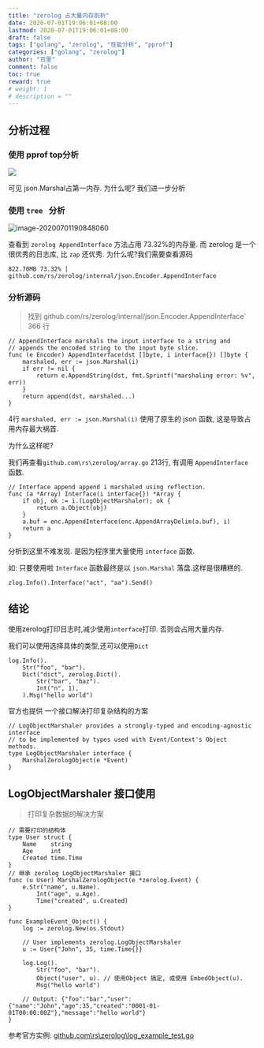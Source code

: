 ```yaml
---
title: "zerolog 占大量内存剖析"
date: 2020-07-01T19:06:01+08:00
lastmod: 2020-07-01T19:06:01+08:00
draft: false
tags: ["golang", "zerolog", "性能分析", "pprof"]
categories: ["golang", "zerolog"]
author: "百里"
comment: false
toc: true
reward: true
# weight: 1
# description = ""
---
```


## 分析过程

### 使用 pprof top分析 

![](https://cdn.jsdelivr.net/gh/yezihack/assets/b/20200701190658.png?imageslim)

可见 json.Marshal占第一内存. 为什么呢? 我们进一步分析

### 使用 `tree ` 分析

![image-20200701190848060](https://cdn.jsdelivr.net/gh/yezihack/assets/b/20200701190849.png?imageslim)

查看到 `zerolog AppendInterface` 方法占用 73.32%的内存量. 而 zerolog 是一个很优秀的日志库, 比 `zap` 还优秀. 为什么呢?我们需要查看源码

```
822.70MB 73.32% |   github.com/rs/zerolog/internal/json.Encoder.AppendInterface
```

### 分析源码

> 找到 github.com/rs/zerolog/internal/json.Encoder.AppendInterface` 366 行

```
// AppendInterface marshals the input interface to a string and
// appends the encoded string to the input byte slice.
func (e Encoder) AppendInterface(dst []byte, i interface{}) []byte {
	marshaled, err := json.Marshal(i)
	if err != nil {
		return e.AppendString(dst, fmt.Sprintf("marshaling error: %v", err))
	}
	return append(dst, marshaled...)
}
```

4行 `marshaled, err := json.Marshal(i)` 使用了原生的 json 函数, 这是导致占用内存最大祸首.

为什么这样呢? 

我们再查看`github.com\rs\zerolog/array.go` 213行, 有调用 `AppendInterface` 函数.

```
// Interface append append i marshaled using reflection.
func (a *Array) Interface(i interface{}) *Array {
	if obj, ok := i.(LogObjectMarshaler); ok {
		return a.Object(obj)
	}
	a.buf = enc.AppendInterface(enc.AppendArrayDelim(a.buf), i)
	return a
}
```

分析到这里不难发现. 是因为程序里大量使用 `interface` 函数.

如:  只要使用啦 `Interface` 函数最终是以 `json.Marshal` 落盘.这样是很糟糕的. 

```
zlog.Info().Interface("act", "aa").Send()
```

## 结论

使用zerolog打印日志时,减少使用`interface`打印. 否则会占用大量内存.

我们可以使用选择具体的类型,还可以使用`Dict`

```
log.Info().
    Str("foo", "bar").
    Dict("dict", zerolog.Dict().
        Str("bar", "baz").
        Int("n", 1),
    ).Msg("hello world")
```

官方也提供 一个接口解决打印复杂结构的方案

```
// LogObjectMarshaler provides a strongly-typed and encoding-agnostic interface
// to be implemented by types used with Event/Context's Object methods.
type LogObjectMarshaler interface {
	MarshalZerologObject(e *Event)
}
```

## LogObjectMarshaler 接口使用

> 打印复杂数据的解决方案

````
// 需要打印的结构体
type User struct {
	Name    string
	Age     int
	Created time.Time
}
// 继承 zerolog LogObjectMarshaler 接口
func (u User) MarshalZerologObject(e *zerolog.Event) {
	e.Str("name", u.Name).
		Int("age", u.Age).
		Time("created", u.Created)
}

func ExampleEvent_Object() {
	log := zerolog.New(os.Stdout)

	// User implements zerolog.LogObjectMarshaler
	u := User{"John", 35, time.Time{}}

	log.Log().
		Str("foo", "bar").
		Object("user", u). // 使用Object 搞定, 或使用 EmbedObject(u).
		Msg("hello world")

	// Output: {"foo":"bar","user":{"name":"John","age":35,"created":"0001-01-01T00:00:00Z"},"message":"hello world"}
}
````

参考官方实例: [github.com\rs\zerolog\log_example_test.go](github.com\rs\zerolog\log_example_test.go)